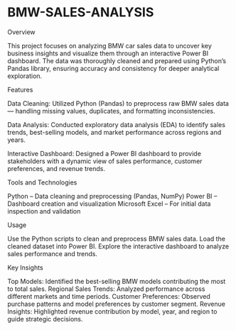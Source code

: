 # BMW-SALES-ANALYSIS
Overview

This project focuses on analyzing BMW car sales data to uncover key business insights and visualize them through an interactive Power BI dashboard. The data was thoroughly cleaned and prepared using Python’s Pandas library, ensuring accuracy and consistency for deeper analytical exploration.

Features

Data Cleaning:
Utilized Python (Pandas) to preprocess raw BMW sales data — handling missing values, duplicates, and formatting inconsistencies.

Data Analysis:
Conducted exploratory data analysis (EDA) to identify sales trends, best-selling models, and market performance across regions and years.

Interactive Dashboard:
Designed a Power BI dashboard to provide stakeholders with a dynamic view of sales performance, customer preferences, and revenue trends.

Tools and Technologies

Python – Data cleaning and preprocessing (Pandas, NumPy)
Power BI – Dashboard creation and visualization
Microsoft Excel – For initial data inspection and validation

Usage

Use the Python scripts to clean and preprocess BMW sales data.
Load the cleaned dataset into Power BI.
Explore the interactive dashboard to analyze sales performance and trends.

Key Insights

Top Models: Identified the best-selling BMW models contributing the most to total sales.
Regional Sales Trends: Analyzed performance across different markets and time periods.
Customer Preferences: Observed purchase patterns and model preferences by customer segment.
Revenue Insights: Highlighted revenue contribution by model, year, and region to guide strategic decisions.

